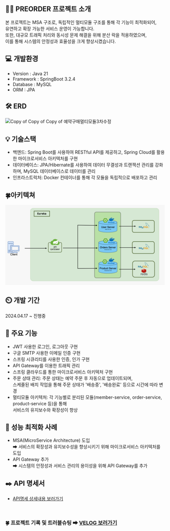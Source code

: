 👨‍🏫 PREORDER 프로젝트 소개
---
본 프로젝트는 MSA 구조로, 독립적인 멀티모듈 구조를 통해 각 기능이 최적화되어, <br> 유연하고 확장 가능한 서비스 운영이 가능합니다. 
<br>또한, 대규모 트래픽 처리와 동시성 문제 해결을 위해 분산 락을 적용하였으며, <br>이를 통해 시스템의 안정성과 효율성을 크게 향상시켰습니다.

💻 개발환경
---
* Version : Java 21
* Framework : SpringBoot 3.2.4
* Database : MySQL
* ORM : JPA


🛠 ERD
---
![Copy of Copy of Copy of 예약구매멀티모듈3차수정](https://github.com/hyunjeongeeee/preorder/assets/144875940/975eb6ae-dbc8-4402-8304-262d1e94ace7)

💡 기술스택
---
* 백엔드: Spring Boot를 사용하여 RESTful API를 제공하고, Spring Cloud를 활용한 마이크로서비스 아키텍처를 구현
* 데이터베이스: JPA/Hibernate를 사용하여 데이터 무결성과 트랜잭션 관리를 강화하며, MySQL 데이터베이스로 데이터를 관리
* 인프라스트럭처: Docker 컨테이너를 통해 각 모듈을 독립적으로 배포하고 관리


🍀아키텍쳐
--- 
![img_5.png](img_5.png)

⏲️ 개발 기간
---
2024.04.17 ~ 진행중

📌 주요 기능
---
* JWT 사용한 로그인, 로그아웃 구현
* 구글 SMTP 사용한 이메일 인증 구현
* 스프링 시큐리티를 사용한 인증, 인가 구현
* API Gateway를 이용한 트래픽 관리
* 스프링 클라우드를 통한 마이크로서비스 아키텍처 구현
* 주문 상태 관리: 주문 상태는 예약 주문 후 자동으로 업데이트되며, 
  <br>스케줄된 배치 작업을 통해 주문 상태가 '배송중', '배송완료' 등으로 시간에 따라 변경
* 멀티모듈 아키텍처: 각 기능별로 분리된 모듈(member-service, order-service, product-service 등)을 통해 
  <br>서비스의 유지보수와 확장성이 향상

🔎 성능 최적화 사례
---
* MSA(MicroService Architecture) 도입
  <br>➡ 서비스의 확장성과 유지보수성을 향상시키기 위해 마이크로서비스 아키텍처를 도입
* API Gateway 추가
  <br>➡ 시스템의 안정성과 서비스 관리의 용이성을 위해 API Gateway를 추가

✒️ API 명세서
---
* [API명세 상세내용 보러가기](https://sweet-number-410.notion.site/API-8c6bb12325a24c6fa1dc9fb2f031ae9e?pvs=4)
<br>

### 🍀 프로젝트 기록 및 트러블슈팅 ➡ [VELOG 보러가기](https://velog.io/@hyunjeong9592/series) 


